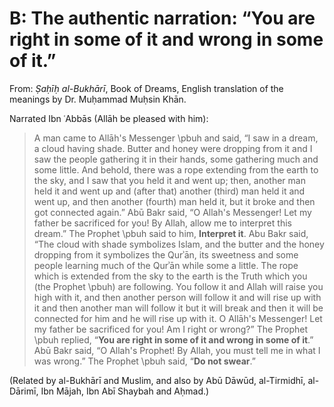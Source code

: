 
# B: The authentic narration: “You are right in some of it and wrong in some of it.”

From: _Ṣaḥīḥ al-Bukhārī_, Book of Dreams, English translation of the meanings by Dr. Muḥammad Muḥsin Khān.

Narrated Ibn ʿAbbās (Allāh be pleased with him):

> A man came to Allāh's Messenger \pbuh and
 said, “I saw in a dream, a cloud having shade. Butter and honey were dropping from it and I saw the people gathering it in their hands, some gathering much and some little. And behold, there was a rope extending from the earth to the sky, and I saw that you held it and went up; then, another man held it and went up and (after that) another (third) man held it and went up, and then another (fourth) man held it, but it broke and then got connected again.” Abū Bakr said, “O Allah's Messenger! Let my father be sacrificed for you! By Allah, allow me to interpret this dream.” The Prophet \pbuh said to him, **Interpret it**. Abu Bakr said, “The cloud with shade symbolizes Islam, and the butter and the honey dropping from it symbolizes the Qurʾān, its sweetness and some
 people learning much of the Qurʾān while some a little. The rope which is extended from the sky to the earth is the Truth which you (the Prophet \pbuh) are following. You
 follow it and Allah will raise you high with it, and then another person will follow it and will rise up with it and then another man
 will follow it but it will break and then it will be connected for him and he will rise up with it. O Allāh's Messenger! Let my father be
 sacrificed for you! Am I right or wrong?” The Prophet \pbuh replied, “**You are right in some of it and wrong in some of it**.” Abū Bakr said, “O Allah's Prophet! By Allah, you
 must tell me in what I was wrong.” The Prophet \pbuh said, “**Do not swear**.”

(Related by al-Bukhārī and Muslim, and also by Abū Dāwūd, al-Tirmidhī, al-Dārimī, Ibn Mājah, Ibn Abī Shaybah and Aḥmad.)


